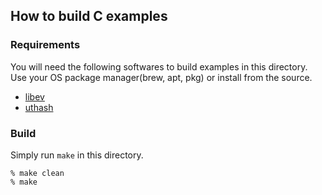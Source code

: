 How to build C examples
-----------------------

### Requirements

You will need the following softwares to build examples in this directory.
Use your OS package manager(brew, apt, pkg) or install from the source.

- [libev](http://software.schmorp.de/pkg/libev.html)
- [uthash](https://troydhanson.github.io/uthash/)

### Build

Simply run `make` in this directory.

```
% make clean
% make
```
